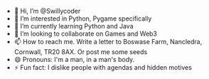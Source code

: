 - 👋 Hi, I’m @Swillycoder
- 👀 I’m interested in Python, Pygame specifically
- 🌱 I’m currently learning Python and Java
- 💞️ I’m looking to collaborate on Games and Web3
- 📫 How to reach me. Write a letter to Boswase Farm, Nancledra, Cornwall, TR20 8AX. Or post me some seeds
- 😄 Pronouns: I'm a man, in a man's body. 
- ⚡ Fun fact: I dislike people with agendas and hidden motives

<!---
Swillycoder/Swillycoder is a ✨ special ✨ repository because its `README.md` (this file) appears on your GitHub profile.
You can click the Preview link to take a look at your changes.
--->
